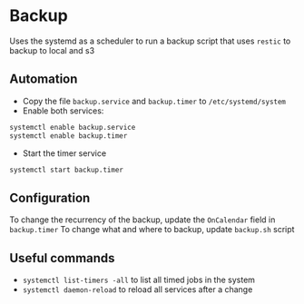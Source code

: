 # Backup

Uses the systemd as a scheduler to run a backup script that uses `restic` to backup to local and s3

## Automation

- Copy the file `backup.service` and `backup.timer` to `/etc/systemd/system`
- Enable both services:

```sh
systemctl enable backup.service
systemctl enable backup.timer
```

- Start the timer service

```sh
systemctl start backup.timer
```

## Configuration

To change the recurrency of the backup, update the `OnCalendar` field in `backup.timer`
To change what and where to backup, update `backup.sh` script

## Useful commands

- `systemctl list-timers -all` to list all timed jobs in the system
- `systemctl daemon-reload` to reload all services after a change
